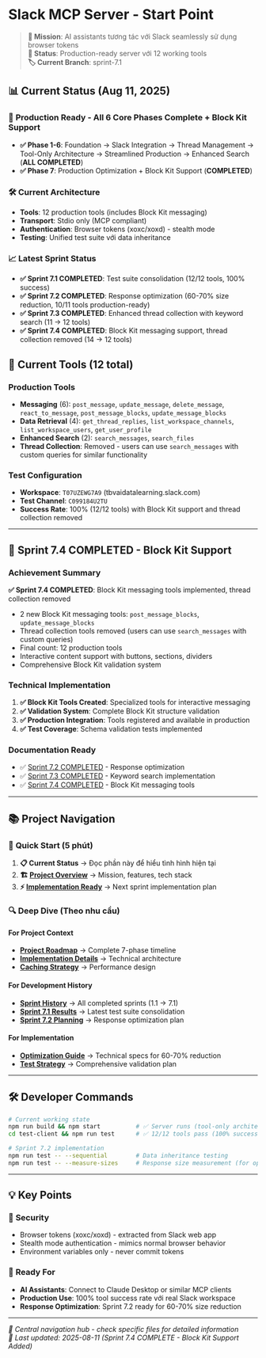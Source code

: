 # Slack MCP Server - Start Point

> **🎯 Mission**: AI assistants tương tác với Slack seamlessly sử dụng browser tokens  
> **📅 Status**: Production-ready server với 12 working tools  
> **🏷️ Current Branch**: sprint-7.1

## 📊 Current Status (Aug 11, 2025)

### 🚀 **Production Ready** - All 6 Core Phases Complete + Block Kit Support

- **✅ Phase 1-6**: Foundation → Slack Integration → Thread Management → Tool-Only Architecture → Streamlined Production → Enhanced Search (**ALL COMPLETED**)
- **✅ Phase 7**: Production Optimization + Block Kit Support (**COMPLETED**)

### 🛠️ **Current Architecture**

- **Tools**: 12 production tools (includes Block Kit messaging)
- **Transport**: Stdio only (MCP compliant)
- **Authentication**: Browser tokens (xoxc/xoxd) - stealth mode
- **Testing**: Unified test suite với data inheritance

### 📈 **Latest Sprint Status**

- **✅ Sprint 7.1 COMPLETED**: Test suite consolidation (12/12 tools, 100% success)
- **✅ Sprint 7.2 COMPLETED**: Response optimization (60-70% size reduction, 10/11 tools production-ready)
- **✅ Sprint 7.3 COMPLETED**: Enhanced thread collection with keyword search (11 → 12 tools)
- **✅ Sprint 7.4 COMPLETED**: Block Kit messaging support, thread collection removed (14 → 12 tools)

## 🔧 **Current Tools** (12 total)

### **Production Tools**

- **Messaging** (6): `post_message`, `update_message`, `delete_message`, `react_to_message`, `post_message_blocks`, `update_message_blocks`
- **Data Retrieval** (4): `get_thread_replies`, `list_workspace_channels`, `list_workspace_users`, `get_user_profile`
- **Enhanced Search** (2): `search_messages`, `search_files`
- **Thread Collection**: Removed - users can use `search_messages` with custom queries for similar functionality

### **Test Configuration**

- **Workspace**: `T07UZEWG7A9` (tbvaidatalearning.slack.com)
- **Test Channel**: `C099184U2TU`
- **Success Rate**: 100% (12/12 tools) with Block Kit support and thread collection removed

---

## 🎯 **Sprint 7.4 COMPLETED - Block Kit Support**

### **Achievement Summary**

**✅ Sprint 7.4 COMPLETED**: Block Kit messaging tools implemented, thread collection removed
- 2 new Block Kit messaging tools: `post_message_blocks`, `update_message_blocks`  
- Thread collection tools removed (users can use `search_messages` with custom queries)
- Final count: 12 production tools
- Interactive content support with buttons, sections, dividers
- Comprehensive Block Kit validation system

### **Technical Implementation**

1. **✅ Block Kit Tools Created**: Specialized tools for interactive messaging
2. **✅ Validation System**: Complete Block Kit structure validation
3. **✅ Production Integration**: Tools registered and available in production
4. **✅ Test Coverage**: Schema validation tests implemented

### **Documentation Ready**

- ✅ [Sprint 7.2 COMPLETED](02_implementation/sprint_7_2_implementation_summary.md) - Response optimization
- ✅ [Sprint 7.3 COMPLETED](02_implementation/sprint_7_3.md) - Keyword search implementation  
- ✅ [Sprint 7.4 COMPLETED](02_implementation/sprint_7_4.md) - Block Kit messaging tools

---

## 📚 **Project Navigation**

### 🚀 **Quick Start (5 phút)**

1. **📋 Current Status** → Đọc phần này để hiểu tình hình hiện tại
2. **🏗️ [Project Overview](00_context/project-requirement.md)** → Mission, features, tech stack
3. **⚡ [Implementation Ready](02_implementation/sprint_7_2.md)** → Next sprint implementation plan

### 🔍 **Deep Dive (Theo nhu cầu)**

#### **For Project Context**

- **[Project Roadmap](01_preparation/project_roadmap.md)** → Complete 7-phase timeline
- **[Implementation Details](00_context/implementation-detail.md)** → Technical architecture
- **[Caching Strategy](00_context/about-caching.md)** → Performance design

#### **For Development History**

- **[Sprint History](02_implementation/)** → All completed sprints (1.1 → 7.1)
- **[Sprint 7.1 Results](02_implementation/sprint_7_1.md)** → Latest test suite consolidation
- **[Sprint 7.2 Planning](02_implementation/sprint_7_2.md)** → Response optimization plan

#### **For Implementation**

- **[Optimization Guide](02_implementation/sprint_7_2_optimization_guide.md)** → Technical specs for 60-70% reduction
- **[Test Strategy](02_implementation/sprint_7_2_test_plan.md)** → Comprehensive validation plan

---

## 🛠️ **Developer Commands**

```bash
# Current working state
npm run build && npm start          # ✅ Server runs (tool-only architecture)
cd test-client && npm run test      # ✅ 12/12 tools pass (100% success rate)

# Sprint 7.2 implementation
npm run test -- --sequential        # Data inheritance testing
npm run test -- --measure-sizes     # Response size measurement (for optimization)
```

---

## 💡 **Key Points**

### 🔐 **Security**

- Browser tokens (xoxc/xoxd) - extracted from Slack web app
- Stealth mode authentication - mimics normal browser behavior
- Environment variables only - never commit tokens

### 🎯 **Ready For**

- **AI Assistants**: Connect to Claude Desktop or similar MCP clients
- **Production Use**: 100% tool success rate với real Slack workspace
- **Response Optimization**: Sprint 7.2 ready for 60-70% size reduction

---

_🔄 Central navigation hub - check specific files for detailed information_  
_📅 Last updated: 2025-08-11 (Sprint 7.4 COMPLETE - Block Kit Support Added)_
